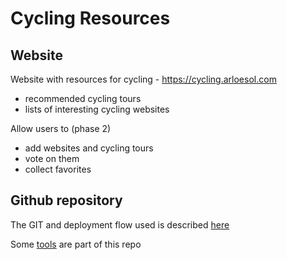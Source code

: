 # Cycling Resources

## Website

Website with resources for cycling - https://cycling.arloesol.com

- recommended cycling tours
- lists of interesting cycling websites

Allow users to (phase 2)

- add websites and cycling tours
- vote on them
- collect favorites

## Github repository

The GIT and deployment flow used is described [here](GIT.md)

Some [tools](TOOLS.md) are part of this repo
